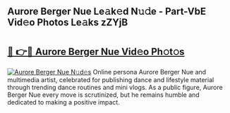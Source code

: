 ## Aurore Berger Nue Le𝚊k𝚎d N𝚞𝚍e - Part-VbE Vid𝚎o Photos Le𝚊ks zZYjB

# <h2><a href="http://fb6c4w6.evod.top/?m=Aurore+Berger+Nue">🔗 👉🔴 Aurore Berger Nue Vid𝚎o Ph𝚘t𝚘s</a></h2>

[![Aurore Berger Nue N𝚞d𝚎s](https://i.imgur.com/8V9OHl7.gif)](http://fb6c4w6.evod.top/?m=Aurore+Berger+Nue)
Online persona Aurore Berger Nue and multimedia artist, celebrated for publishing dance and lifestyle material through trending dance routines and mini vlogs. As a public figure, Aurore Berger Nue every move is scrutinized, but he remains humble and dedicated to making a positive impact. 

